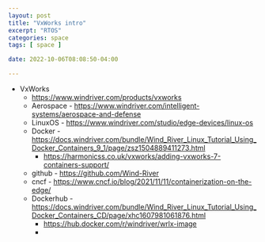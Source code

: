 ```yaml
---
layout: post
title: "VxWorks intro"
excerpt: "RTOS"
categories: space
tags: [ space ]

date: 2022-10-06T08:08:50-04:00

---
```


* VxWorks
  * https://www.windriver.com/products/vxworks
  * Aerospace - https://www.windriver.com/intelligent-systems/aerospace-and-defense
  * LinuxOS - https://www.windriver.com/studio/edge-devices/linux-os
  * Docker - https://docs.windriver.com/bundle/Wind_River_Linux_Tutorial_Using_Docker_Containers_9_1/page/zsz1504889411273.html
    * https://harmonicss.co.uk/vxworks/adding-vxworks-7-containers-support/
  * github - https://github.com/Wind-River
  * cncf - https://www.cncf.io/blog/2021/11/11/containerization-on-the-edge/
  * Dockerhub - https://docs.windriver.com/bundle/Wind_River_Linux_Tutorial_Using_Docker_Containers_CD/page/xhc1607981061876.html
    * https://hub.docker.com/r/windriver/wrlx-image
    * 

